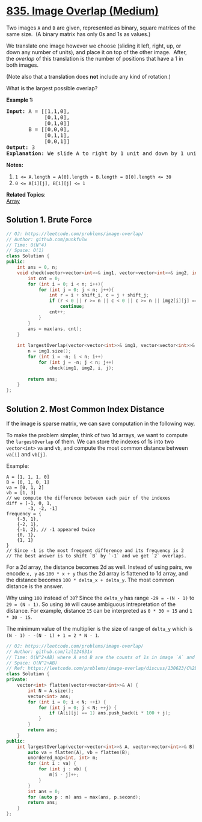 # [835. Image Overlap (Medium)](https://leetcode.com/problems/image-overlap/)

<p>Two images <code>A</code> and <code>B</code> are given, represented as&nbsp;binary, square matrices of the same size.&nbsp; (A binary matrix has only 0s and 1s as values.)</p>

<p>We translate one image however we choose (sliding it left, right, up, or down any number of units), and place it on top of the other image.&nbsp; After, the <em>overlap</em> of this translation is the number of positions that have a 1 in both images.</p>

<p>(Note also that a translation does <strong>not</strong> include any kind of rotation.)</p>

<p>What is the largest possible overlap?</p>

<p><strong>Example 1:</strong></p>

<pre><strong>Input: </strong>A = [[1,1,0],
            [0,1,0],
&nbsp;           [0,1,0]]
&nbsp;      B = [[0,0,0],
&nbsp;           [0,1,1],
&nbsp;           [0,0,1]]
<strong>Output: </strong>3
<strong>Explanation:</strong> We slide A to right by 1 unit and down by 1 unit.</pre>

<p><strong>Notes:</strong>&nbsp;</p>

<ol>
	<li><code>1 &lt;= A.length = A[0].length = B.length = B[0].length &lt;= 30</code></li>
	<li><code>0 &lt;=&nbsp;A[i][j], B[i][j] &lt;= 1</code></li>
</ol>


**Related Topics**:  
[Array](https://leetcode.com/tag/array/)

## Solution 1. Brute Force

```cpp
// OJ: https://leetcode.com/problems/image-overlap/
// Author: github.com/punkfulw
// Time: O(N^4)
// Space: O(1)
class Solution {
public:
    int ans = 0, n;
    void check(vector<vector<int>>& img1, vector<vector<int>>& img2, int shift_i, int shift_j){
        int cnt = 0;
        for (int i = 0; i < n; i++){
            for (int j = 0; j < n; j++){
                int r = i + shift_i, c = j + shift_j;
                if (r < 0 || r >= n || c < 0 || c >= n || img2[i][j] == 0 || img1[r][c] == 0)
                    continue;
                cnt++;
            }
        }
        ans = max(ans, cnt);
    }
    
    int largestOverlap(vector<vector<int>>& img1, vector<vector<int>>& img2) {
        n = img1.size();
        for (int i = -n; i < n; i++)
            for (int j = -n; j < n; j++)
                check(img1, img2, i, j);
        
        return ans;
    }
};

```

## Solution 2. Most Common Index Distance

If the image is sparse matrix, we can save computation in the following way.

To make the problem simpler, think of two 1d arrays, we want to compute the `largestOverlap` of them. We can store the indexes of 1s into two `vector<int>` `va` and `vb`, and compute the most common distance between `va[i]` and `vb[j]`.

Example:

```
A = [1, 1, 1, 0]
B = [0, 1, 0, 1]
va = [0, 1, 2]
vb = [1, 3]
// we compute the difference between each pair of the indexes
diff = [-1, 0, 1,
        -3, -2, -1]
frequency = {
    {-3, 1},
    {-2, 1},
    {-1, 2}, // -1 appeared twice
    {0, 1},
    {1, 1}
}
// Since -1 is the most frequent difference and its frequency is 2
// The best answer is to shift `B` by `-1` and we get `2` overlaps.
```

For a 2d array, the distance becomes 2d as well. Instead of using pairs, we encode `x, y` as `100 * x + y` thus the 2d array is flattened to 1d array, and the distance becomes `100 * delta_x + delta_y`. The most common distance is the answer.

Why using `100` instead of `30`? Since the `delta_y` has range `-29 = -(N - 1)`  to `29 = (N - 1)`. So using `30` will cause ambiguous intrepretation of the distance. For example, distance `15` can be interpreted as `0 * 30 + 15` and `1 * 30 - 15`.

The minimum value of the multiplier is the size of range of `delta_y` which is `(N - 1) - -(N - 1) + 1 = 2 * N - 1`.

```cpp
// OJ: https://leetcode.com/problems/image-overlap/
// Author: github.com/lzl124631x
// Time: O(N^2+AB) where A and B are the counts of 1s in image `A` and `B`.
// Space: O(N^2+AB)
// Ref: https://leetcode.com/problems/image-overlap/discuss/130623/C%2B%2BJavaPython-Straight-Forward
class Solution {
private:
    vector<int> flatten(vector<vector<int>>& A) {
        int N = A.size();
        vector<int> ans;
        for (int i = 0; i < N; ++i) {
            for (int j = 0; j < N; ++j) {
                if (A[i][j] == 1) ans.push_back(i * 100 + j);
            }
        }
        return ans;
    }
public:
    int largestOverlap(vector<vector<int>>& A, vector<vector<int>>& B) {
        auto va = flatten(A), vb = flatten(B);
        unordered_map<int, int> m;
        for (int i : va) {
            for (int j : vb) {
                m[i - j]++;
            }
        }
        int ans = 0;
        for (auto p : m) ans = max(ans, p.second);
        return ans;
    }
};
```
